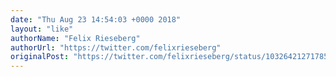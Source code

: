 ```yaml
---
date: "Thu Aug 23 14:54:03 +0000 2018"
layout: "like"
authorName: "Felix Rieseberg"
authorUrl: "https://twitter.com/felixrieseberg"
originalPost: "https://twitter.com/felixrieseberg/status/1032642127178547201"
---
```

